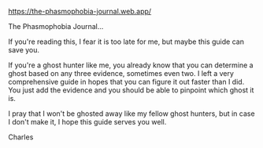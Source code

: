 https://the-phasmophobia-journal.web.app/

The Phasmophobia Journal...

If you're reading this, I fear it is too late for me, but maybe this guide can save you.

If you're a ghost hunter like me, you already know that you can determine a ghost based on any three evidence, sometimes even two. I left a very comprehensive guide in hopes that you can figure it out faster than I did. You just add the evidence and you should be able to pinpoint which ghost it is.

I pray that I won't be ghosted away like my fellow ghost hunters, but in case I don't make it, I hope this guide serves you well.

Charles
